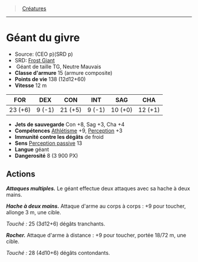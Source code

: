 ﻿---
!Monster
Family: MonsterHD
Type: Géant
Size: TG
Alignment: Neutre Mauvais
ArmorClass: 15 (armure composite)
HitPoints: 138 (12d12+60)
Speed: 12 m
Strength: 23 (+6)
Dexterity: ' 9 (-1)'
Constitution: 21 (+5)
Intelligence: ' 9 (-1)'
Wisdom: 10 (+0)
Charisma: 12 (+1)
SavingThrows: Con +8, Sag +3, Cha +4
Skills: '[Athlétisme](hd_abilities_strength_athletisme.md) +9, [Perception](hd_abilities_wisdom_perception.md) +3'
DamageImmunities: de froid
Senses: '[Perception passive](hd_abilities_dexterity_perception_passive.md) 13'
Languages: géant
Challenge: 8 (3 900 PX)
Id: monsters_hd.md#géant-du-givre
ParentLink: monsters_hd.md#créatures
Name: Géant du givre
ParentName: Créatures
NameLevel: 1
AltName: '[Frost Giant](srd_monsters_frost_giant.md)'
Source: (CEO p)(SRD p)
Attributes: {}
---
> [Créatures](hd_monsters.md)

---

# Géant du givre

- Source: (CEO p)(SRD p)
- SRD: [Frost Giant](srd_monsters_frost_giant.md)
-  Géant de taille TG, Neutre Mauvais
- **Classe d'armure** 15 (armure composite)
- **Points de vie** 138 (12d12+60)
- **Vitesse** 12 m

|FOR|DEX|CON|INT|SAG|CHA|
|---|---|---|---|---|---|
|23 (+6)| 9 (-1)|21 (+5)| 9 (-1)|10 (+0)|12 (+1)|

- **Jets de sauvegarde** Con +8, Sag +3, Cha +4
- **Compétences** [Athlétisme](hd_abilities_strength_athletisme.md) +9, [Perception](hd_abilities_wisdom_perception.md) +3
- **Immunité contre les dégâts** de froid
- **Sens** [Perception passive](hd_abilities_dexterity_perception_passive.md) 13
- **Langue** géant
- **Dangerosité** 8 (3 900 PX)

## Actions

**_Attaques multiples._** Le géant effectue deux attaques avec sa hache à deux mains.

**_Hache à deux mains._** Attaque d'arme au corps à corps : +9 pour toucher, allonge 3 m, une cible.

_Touché :_ 25 (3d12+6) dégâts tranchants.

**_Rocher._** Attaque d'arme à distance : +9 pour toucher, portée 18/72 m, une cible.

_Touché :_ 28 (4d10+6) dégâts contondants.

